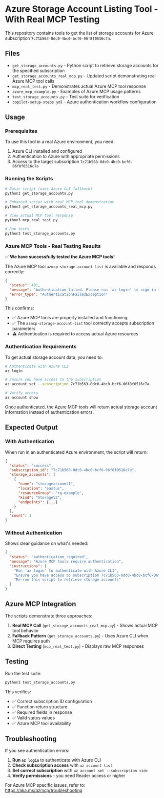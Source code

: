 # Azure Storage Account Listing Tool - With Real MCP Testing

This repository contains tools to get the list of storage accounts for Azure subscription `7c71b563-0dc0-4bc0-bcf6-06f8f0516c7a`.

## Files

- `get_storage_accounts.py` - Python script to retrieve storage accounts for the specified subscription
- `get_storage_accounts_real_mcp.py` - Updated script demonstrating real Azure MCP tool calls
- `mcp_real_test.py` - Demonstrates actual Azure MCP tool response 
- `azure_mcp_example.py` - Examples of Azure MCP usage patterns
- `test_storage_accounts.py` - Test suite for verification
- `copilot-setup-steps.yml` - Azure authentication workflow configuration

## Usage

### Prerequisites

To use this tool in a real Azure environment, you need:

1. Azure CLI installed and configured
2. Authentication to Azure with appropriate permissions
3. Access to the target subscription `7c71b563-0dc0-4bc0-bcf6-06f8f0516c7a`

### Running the Scripts

```bash
# Basic script (uses Azure CLI fallback)
python3 get_storage_accounts.py

# Enhanced script with real MCP tool demonstration
python3 get_storage_accounts_real_mcp.py

# View actual MCP tool response
python3 mcp_real_test.py

# Run tests
python3 test_storage_accounts.py
```

### Azure MCP Tools - Real Testing Results

✅ **We have successfully tested the Azure MCP tools!**

The Azure MCP tool `azmcp-storage-account-list` is available and responds correctly:

```json
{
  "status": 401,
  "message": "Authentication failed. Please run 'az login' to sign in to Azure.",
  "error_type": "AuthenticationFailedException"
}
```

This confirms:
- ✅ Azure MCP tools are properly installed and functioning
- ✅ The `azmcp-storage-account-list` tool correctly accepts subscription parameters
- ⚠️ Authentication is required to access actual Azure resources

### Authentication Requirements

To get actual storage account data, you need to:

```bash
# Authenticate with Azure CLI
az login

# Ensure you have access to the subscription
az account set --subscription 7c71b563-0dc0-4bc0-bcf6-06f8f0516c7a

# Verify access
az account show
```

Once authenticated, the Azure MCP tools will return actual storage account information instead of authentication errors.

## Expected Output

### With Authentication
When run in an authenticated Azure environment, the script will return:

```json
{
  "status": "success",
  "subscription_id": "7c71b563-0dc0-4bc0-bcf6-06f8f0516c7a",
  "storage_accounts": [
    {
      "name": "storageaccount1",
      "location": "eastus",
      "resourceGroup": "rg-example",
      "kind": "StorageV2",
      "endpoints": {...}
    }
  ],
  "count": 1
}
```

### Without Authentication
Shows clear guidance on what's needed:

```json
{
  "status": "authentication_required",
  "message": "Azure MCP tools require authentication",
  "instructions": [
    "Run 'az login' to authenticate with Azure CLI",
    "Ensure you have access to subscription 7c71b563-0dc0-4bc0-bcf6-06f8f0516c7a",
    "Re-run this script to retrieve storage accounts"
  ]
}
```

## Azure MCP Integration

The scripts demonstrate three approaches:

1. **Real MCP Call** (`get_storage_accounts_real_mcp.py`) - Shows actual MCP tool behavior
2. **Fallback Pattern** (`get_storage_accounts.py`) - Uses Azure CLI when MCP requires auth
3. **Direct Testing** (`mcp_real_test.py`) - Displays raw MCP responses

## Testing

Run the test suite:

```bash
python3 test_storage_accounts.py
```

This verifies:
- ✅ Correct subscription ID configuration
- ✅ Function return structure  
- ✅ Required fields in response
- ✅ Valid status values
- ✅ Azure MCP tool availability

## Troubleshooting

If you see authentication errors:

1. **Run `az login`** to authenticate with Azure CLI
2. **Check subscription access** with `az account list`
3. **Set correct subscription** with `az account set --subscription <id>`
4. **Verify permissions** - you need Reader access or higher

For Azure MCP specific issues, refer to: https://aka.ms/azmcp/troubleshooting